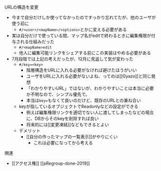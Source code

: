 
URLの構造を変更
- 今まで自分だけしか使ってなかったのですっかり忘れてたが、他のユーザが使う前に
    - `#/<user>/<mapName>/<options>`とかに変える必要がある
- 実は自分だけで使っている間、マップ名がeditで終わるときに編集権限が付与される仕組みだった
    - `#/<mapName>edit`
    - 他人に編集可能リンクをシェアする前にこの実装はやめる必要がある
- 7月段階では上記の考えだったが、12月に見返して気が変わった
    - `#/key=<key>`
        - 階層構造をURLに入れる必要がなければ避けたほうがいい
        - ユーザをURLに入れる必要がないよね、ってのは[[Gyazo]]と同じ発想
        - 「わかりやすいURL」ではないが、わかりやすいことは本当に必要か不明なので、シンプル優先で。
        - 本当は`key=`もなくて良いのだけど、既存のURLとの兼ね合い
    - keyが指しているオブジェクトでReadonlyなどの設定ができる
        - 例えば編集権限リンクを適切でない人に渡してしまったなどの場合に、DBからそのkeyを削除すれば良い
        - 将来的には[[変更凍結]]などもできるとよい
    - デメリット
        - [[自分の作ったマップの一覧表示]]がやりにくい
            - これは必要になってから考える

関連
- [[アクセス権]]
[[pRegroup-done-2019]]
